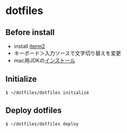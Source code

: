 # dotfiles

## Before install
- install [iterm2](https://www.iterm2.com/)
- キーボード＞入力ソースで文字切り替えを変更
- mac用JDKの[インストール](https://www.oracle.com/technetwork/java/javase/downloads/index.html) 

## Initialize

```
$ ~/dotfiles/dotfiles initialize
```

## Deploy dotfiles

```
$ ~/dotfiles/dotfiles deploy
```
